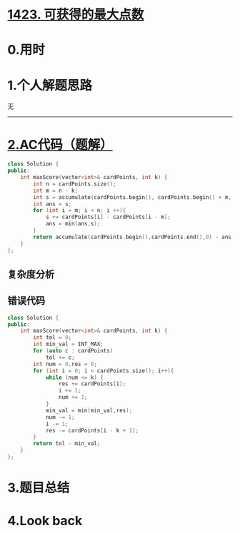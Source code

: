 # [1423. 可获得的最大点数](https://leetcode.cn/problems/maximum-points-you-can-obtain-from-cards/)

# 0.用时



# 1.个人解题思路

无



******************

# [2.AC代码（题解）](https://leetcode.cn/problems/maximum-points-you-can-obtain-from-cards/solutions/2551432/liang-chong-fang-fa-ni-xiang-si-wei-zhen-e3gb/?envType=daily-question&envId=2023-12-03)

```C++
class Solution {
public:
    int maxScore(vector<int>& cardPoints, int k) {
        int n = cardPoints.size();
        int m = n - k;
        int s = accumulate(cardPoints.begin(), cardPoints.begin() + m, 0);  // 通过内置函数直接将指定区间的数值相加，一共m个数
        int ans = s;
        for (int i = m; i < n; i ++){
            s += cardPoints[i] - cardPoints[i - m];
            ans = min(ans,s);
        }
        return accumulate(cardPoints.begin(),cardPoints.end(),0) - ans;
    }
};
```

## 复杂度分析

## 错误代码

```C++
class Solution {
public:
    int maxScore(vector<int>& cardPoints, int k) {
        int tol = 0;
        int min_val = INT_MAX;
        for (auto c : cardPoints) 
            tol += c;
        int num = 0,res = 0;
        for (int i = 0; i < cardPoints.size(); i++){
            while (num <= k) {
                res += cardPoints[i];
                i += 1;
                num += 1;
            }
            min_val = min(min_val,res);
            num -= 1;
            i -= 1;
            res -= cardPoints[i - k + 1];
        }
        return tol - min_val;
    }
};
```



# 3.题目总结





# 4.Look back

